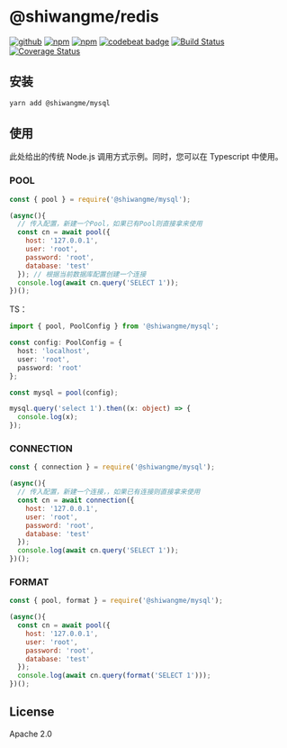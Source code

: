 # @shiwangme/redis

[![github](https://img.shields.io/github/followers/willin.svg?style=social&label=Followers)](https://github.com/willin) [![npm](https://img.shields.io/npm/v/@shiwangme/redis.svg)](https://npmjs.org/package/@shiwangme/redis) [![npm](https://img.shields.io/npm/dt/@shiwangme/redis.svg)](https://npmjs.org/package/@shiwangme/redis) [![codebeat badge](https://codebeat.co/badges/13b9d4ff-2c65-41a2-ae6b-630f3daecb76)](https://codebeat.co/projects/github-com-shiwangme-ts-redis-master) [![Build Status](https://travis-ci.org/shiwangme/ts-redis.svg?branch=master)](https://travis-ci.org/shiwangme/ts-redis) [![Coverage Status](https://coveralls.io/repos/github/shiwangme/ts-redis/badge.svg)](https://coveralls.io/github/shiwangme/ts-redis)

## 安装

```bash
yarn add @shiwangme/mysql
```

## 使用

此处给出的传统 Node.js 调用方式示例。同时，您可以在 Typescript 中使用。

### POOL

```js
const { pool } = require('@shiwangme/mysql');

(async(){
  // 传入配置，新建一个Pool，如果已有Pool则直接拿来使用
  const cn = await pool({
    host: '127.0.0.1',
    user: 'root',
    password: 'root',
    database: 'test'
  }); // 根据当前数据库配置创建一个连接
  console.log(await cn.query('SELECT 1'));
})();
```

TS：

```typescript
import { pool, PoolConfig } from '@shiwangme/mysql';

const config: PoolConfig = {
  host: 'localhost',
  user: 'root',
  password: 'root'
};

const mysql = pool(config);

mysql.query('select 1').then((x: object) => {
  console.log(x);
});
```

### CONNECTION

```js
const { connection } = require('@shiwangme/mysql');

(async(){
  // 传入配置，新建一个连接，，如果已有连接则直接拿来使用
  const cn = await connection({
    host: '127.0.0.1',
    user: 'root',
    password: 'root',
    database: 'test'
  });
  console.log(await cn.query('SELECT 1'));
})();
```

### FORMAT

```js
const { pool, format } = require('@shiwangme/mysql');

(async(){
  const cn = await pool({
    host: '127.0.0.1',
    user: 'root',
    password: 'root',
    database: 'test'
  });
  console.log(await cn.query(format('SELECT 1')));
})();
```

## License

Apache 2.0
